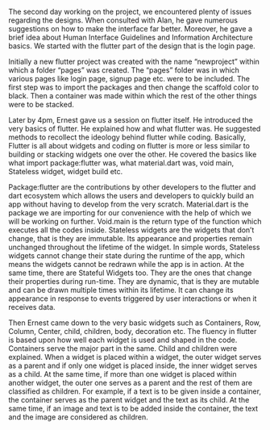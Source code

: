 The second day working on the project, we encountered plenty of issues regarding the designs. When consulted with Alan, he gave numerous suggestions on how to make the interface far better. Moreover, he gave a brief idea about Human Interface Guidelines and Information Architecture basics. We started with the flutter part of the design that is the login page.

Initially a new flutter project was created with the name “newproject” within which a folder “pages” was created. The “pages” folder was in which various pages like login page, signup page etc. were to be included. The first step was to import the packages and then change the scaffold color to black. Then a container was made within which the rest of the other things were to be stacked.

Later by 4pm, Ernest gave us a session on flutter itself. He introduced the very basics of flutter. He explained how and what flutter was. He suggested methods to recollect the ideology behind flutter while coding. Basically, Flutter is all about widgets and coding on flutter is more or less similar to building or stacking widgets one over the other. He covered the basics like what import package:flutter was, what material.dart was, void main, Stateless widget, widget build etc.

Package:flutter are the contributions by other developers to the flutter and dart ecosystem which allows the users and developers to quickly build an app without having to develop from the very scratch. Material.dart is the package we are importing for our convenience with the help of which we will be working on further. Void.main is the return type of the function which executes all the codes inside. Stateless widgets are the widgets that don’t change, that is they are immutable. Its appearance and properties remain unchanged throughout the lifetime of the widget. In simple words, Stateless widgets cannot change their state during the runtime of the app, which means the widgets cannot be redrawn while the app is in action.  At the same time, there are Stateful Widgets too. They are the ones that change their properties during run-time. They are dynamic, that is they are mutable and can be drawn multiple times within its lifetime. It can change its appearance in response to events triggered by user interactions or when it receives data.

Then Ernest came down to the very basic widgets such as Containers, Row, Column, Center, child, children, body, decoration etc. The fluency in flutter is based upon how well each widget is used and shaped in the code. Containers serve the major part in the same. Child and children were explained. When a widget is placed within a widget, the outer widget serves as a parent and if only one widget is placed inside, the inner widget serves as a child. At the same time, if more than one widget is placed within another widget, the outer one serves as a parent and the rest of them are classified as children. For example, if a text is to be given inside a container, the container serves as the parent widget and the text as its child. At the same time, if an image and text is to be added inside the container, the text and the image are considered as children.
